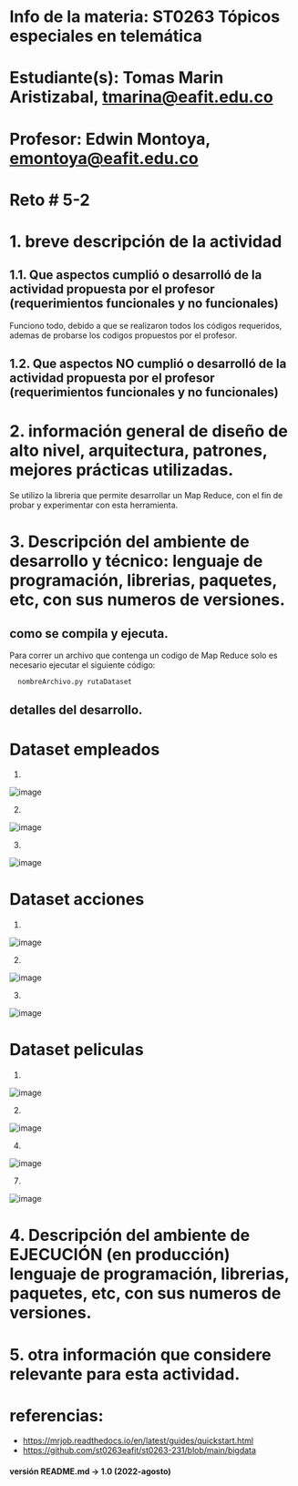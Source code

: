 # Info de la materia: ST0263 Tópicos especiales en telemática

# Estudiante(s): Tomas Marin Aristizabal, tmarina@eafit.edu.co

# Profesor: Edwin Montoya, emontoya@eafit.edu.co

# Reto # 5-2

# 1. breve descripción de la actividad
## 1.1. Que aspectos cumplió o desarrolló de la actividad propuesta por el profesor (requerimientos funcionales y no funcionales)

Funciono todo, debido a que se realizaron todos los códigos requeridos, ademas de probarse los codigos propuestos por el profesor.

## 1.2. Que aspectos NO cumplió o desarrolló de la actividad propuesta por el profesor (requerimientos funcionales y no funcionales)

# 2. información general de diseño de alto nivel, arquitectura, patrones, mejores prácticas utilizadas.

Se utilizo la libreria que permite desarrollar un Map Reduce, con el fin de probar y experimentar con esta herramienta. 

# 3. Descripción del ambiente de desarrollo y técnico: lenguaje de programación, librerias, paquetes, etc, con sus numeros de versiones.

## como se compila y ejecuta.
Para correr un archivo que contenga un codigo de Map Reduce solo es necesario ejecutar el siguiente código:
```bash
  nombreArchivo.py rutaDataset
```
## detalles del desarrollo.

# Dataset empleados

1.

![image](https://github.com/tmarina1/tmarina-st0263/assets/68928376/29662edd-a98c-4770-98eb-0480d55470f7)

2.

![image](https://github.com/tmarina1/tmarina-st0263/assets/68928376/e2a53f2e-e38f-45ee-a4f2-3f4ba20534b3)

3.

![image](https://github.com/tmarina1/tmarina-st0263/assets/68928376/68498546-2f61-4c56-bdbb-38c5855590e6)

# Dataset acciones

1.
![image](https://github.com/tmarina1/tmarina-st0263/assets/68928376/7c1a7ae0-1a2d-42b1-8f3f-25fa6ef0b1b0)

2.
![image](https://github.com/tmarina1/tmarina-st0263/assets/68928376/086f9d68-aa99-45af-b970-6d1c74ed8311)

3.

![image](https://github.com/tmarina1/tmarina-st0263/assets/68928376/ca854a47-4260-48a0-a5a4-d714a3b38cfb)

# Dataset peliculas
1.
![image](https://github.com/tmarina1/tmarina-st0263/assets/68928376/e91ce70e-cf4a-45bb-b0af-fb410c53ab3d)

2.

![image](https://github.com/tmarina1/tmarina-st0263/assets/68928376/381408a1-81ed-438b-84cc-dbce4bd64027)

4.
![image](https://github.com/tmarina1/tmarina-st0263/assets/68928376/e1aa156d-4b2e-4257-93c6-26b90f15b1bb)

7.
![image](https://github.com/tmarina1/tmarina-st0263/assets/68928376/d4e1a5d5-3c60-49f9-ad83-635e0420260c)


# 4. Descripción del ambiente de EJECUCIÓN (en producción) lenguaje de programación, librerias, paquetes, etc, con sus numeros de versiones.



# 5. otra información que considere relevante para esta actividad.

# referencias:
* https://mrjob.readthedocs.io/en/latest/guides/quickstart.html
* https://github.com/st0263eafit/st0263-231/blob/main/bigdata

#### versión README.md -> 1.0 (2022-agosto)
